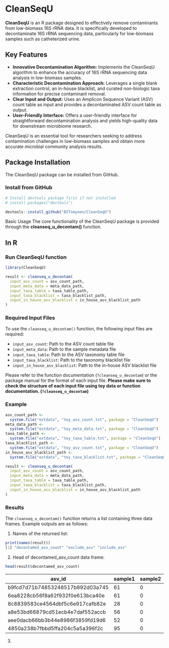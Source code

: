 # CleanSeqU

**CleanSeqU** is an R package designed to effectively remove contaminants from low-biomass 16S rRNA data. It is specifically developed to decontaminate 16S rRNA sequencing data, particularly for low-biomass samples such as catheterized urine.

## Key Features

* **Innovative Decontamination Algorithm:** Implements the CleanSeqU algorithm to enhance the accuracy of 16S rRNA sequencing data analysis in low-biomass samples.
* **Characteristic Decontamination Approach:** Leverages a single blank extraction control, an in-house blacklist, and curated non-biologic taxa information for precise contaminant removal.
* **Clear Input and Output:** Uses an Amplicon Sequence Variant (ASV) count table as input and provides a decontaminated ASV count table as output.
* **User-Friendly Interface:** Offers a user-friendly interface for straightforward decontamination analysis and yields high-quality data for downstream microbiome research.

CleanSeqU is an essential tool for researchers seeking to address contamination challenges in low-biomass samples and obtain more accurate microbial community analysis results.

## Package Installation

The CleanSeqU package can be installed from GitHub.

### Install from GitHub

```R
# Install devtools package first if not installed
# install.packages("devtools")

devtools::install_github("BITsmyoon/CleanSeqU")
```
Basic Usage
The core functionality of the CleanSeqU package is provided through the **cleanseq_u_decontam()** function.

## In R

### Run CleanSeqU function

```R
library(CleanSeqU)

result <- cleanseq_u_decontam(
  input_asv_count = asv_count_path,
  input_meta_data = meta_data_path,
  input_taxa_table = taxa_table_path,
  input_taxa_blacklist = taxa_blacklist_path,
  input_in_house_asv_blacklist = in_house_asv_blacklist_path
)
```

### Required Input Files

To use the `cleanseq_u_decontam()` function, the following input files are required:

* `input_asv_count`: Path to the ASV count table file
* `input_meta_data`: Path to the sample metadata file
* `input_taxa_table`: Path to the ASV taxonomy table file
* `input_taxa_blacklist`: Path to the taxonomy blacklist file
* `input_in_house_asv_blacklist`: Path to the in-house ASV blacklist file

Please refer to the function documentation (`?cleanseq_u_decontam`) or the package manual for the format of each input file.
**Please make sure to check the structure of each input file using toy data or function documentation. (`?cleanseq_u_decontam`)**

### Example

```R
asv_count_path <-
  system.file("extdata", "toy_asv_count.txt", package = "CleanSeqU")
meta_data_path <-
  system.file("extdata", "toy_meta_data.txt", package = "CleanSeqU")
taxa_table_path <-
  system.file("extdata", "toy_taxa_table.txt", package = "CleanSeqU")
taxa_blacklist_path <-
  system.file("extdata", "toy_asv_count.txt", package = "CleanSeqU")
in_house_asv_blacklist_path <-
  system.file("extdata", "toy_taxa_blacklist.txt", package = "CleanSeqU")

result <- cleanseq_u_decontam(
  input_asv_count = asv_count_path,
  input_meta_data = meta_data_path,
  input_taxa_table = taxa_table_path,
  input_taxa_blacklist = taxa_blacklist_path,
  input_in_house_asv_blacklist = in_house_asv_blacklist_path
)
```

### Results

The `cleanseq_u_decontam()` function returns a list containing three data frames. Example outputs are as follows:

1. Names of the returned list:

```R
print(names(result))
[1] "decontamed_asv_count" "exclude_asv" "include_asv"
```

2. Head of decontamed_asv_count data frame:

```R
head(result$decontamed_asv_count)
```

| asv_id                           | sample1 | sample2 | sample3 | sample4 | sample5 | sample6 | sample7 | sample8 | sample10 | sample11 | sample12 | sample13 | sample14 | sample15 | sample16 |
|------------------------------------|---------|---------|---------|---------|---------|---------|---------|---------|----------|----------|----------|----------|----------|----------|----------|
| b9fcd7d71b74853248517b892d03a745   | 61      | 0       | 0       | 0       | 0       | 0       | 0       | 0       | 0        | 0        | 0        | 0        | 429      | 595      | 148      |
| 6ea8228cb56f8a62f932f0e613bca40e   | 61      | 0       | 0       | 0       | 0       | 0       | 0       | 0       | 0        | 0        | 0        | 0        | 0        | 0        | 0        |
| 8c8839583ce4564dbf5c6e917cafb82e   | 28      | 0       | 0       | 0       | 0       | 0       | 0       | 0       | 0        | 0        | 0        | 0        | 0        | 0        | 0        |
| a8e53bd66879cd51ecb4e7daf552accb   | 56      | 0       | 0       | 0       | 316     | 0       | 0       | 0       | 0        | 0        | 0        | 0        | 0        | 0        | 0        |
| aee0dacb66bb3b44e8986f3859fd19d6   | 52      | 0       | 0       | 0       | 0       | 17      | 0       | 0       | 0        | 0        | 0        | 0        | 0        | 0        | 0        |
| 4850a238b7fbbd5ffa204c5a5a396f2c   | 95      | 0       | 0       | 0       | 0       | 0       | 0       | 0       | 0        | 0        | 0        | 0        | 0        | 687      | 0        |

3. 
